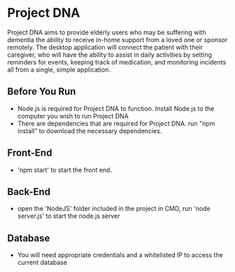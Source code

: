 # Project DNA
Project DNA aims to provide elderly users who may be suffering with dementia the ability to receive in-home support from a loved one or sponsor remotely. The desktop application will connect the patient with their caregiver, who will have the ability to assist in daily activities by setting reminders for events, keeping track of medication, and monitoring incidents all from a single, simple application.

## Before You Run
- Node.js is required for Project DNA to function. Install Node.js to the computer you wish to run Project DNA
- There are dependencies that are required for Project DNA. run "npm install" to download the necessary dependencies.

## Front-End
- 'npm start' to start the front end.

## Back-End
- open the 'NodeJS' folder included in the project in CMD, run 'node server.js' to start the node.js server

## Database
- You will need appropriate credentials and a whitelisted IP to access the current database